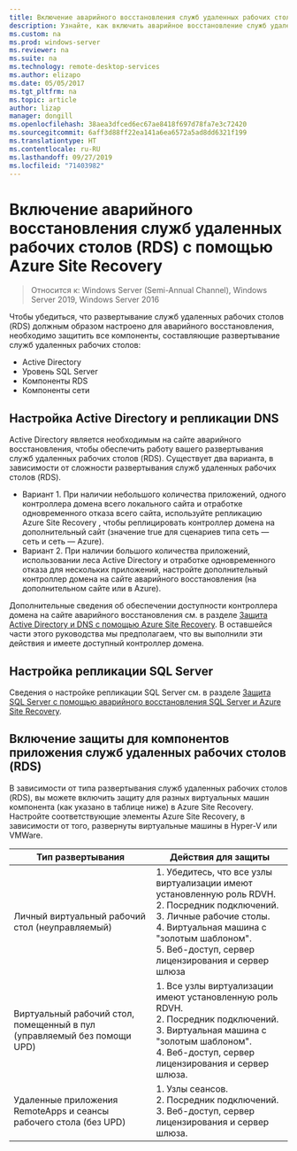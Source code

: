 ```yaml
---
title: Включение аварийного восстановления служб удаленных рабочих столов (RDS) с помощью Azure Site Recovery
description: Узнайте, как включить аварийное восстановление служб удаленных рабочих столов (RDS) с помощью Azure Site Recovery.
ms.custom: na
ms.prod: windows-server
ms.reviewer: na
ms.suite: na
ms.technology: remote-desktop-services
ms.author: elizapo
ms.date: 05/05/2017
ms.tgt_pltfrm: na
ms.topic: article
author: lizap
manager: dongill
ms.openlocfilehash: 38aea3dfced6ec67ae8418f697d78fa7e3c72420
ms.sourcegitcommit: 6aff3d88ff22ea141a6ea6572a5ad8dd6321f199
ms.translationtype: HT
ms.contentlocale: ru-RU
ms.lasthandoff: 09/27/2019
ms.locfileid: "71403982"
---
```

# <a name="enable-disaster-recovery-of-rds-using-azure-site-recovery"></a>Включение аварийного восстановления служб удаленных рабочих столов (RDS) с помощью Azure Site Recovery

>Относится к: Windows Server (Semi-Annual Channel), Windows Server 2019, Windows Server 2016

Чтобы убедиться, что развертывание служб удаленных рабочих столов (RDS) должным образом настроено для аварийного восстановления, необходимо защитить все компоненты, составляющие развертывание служб удаленных рабочих столов:

- Active Directory
- Уровень SQL Server
- Компоненты RDS
- Компоненты сети

## <a name="configure-active-directory-and-dns-replication"></a>Настройка Active Directory и репликации DNS

Active Directory является необходимым на сайте аварийного восстановления, чтобы обеспечить работу вашего развертывания служб удаленных рабочих столов (RDS). Существует два варианта, в зависимости от сложности развертывания служб удаленных рабочих столов (RDS).

- Вариант 1. При наличии небольшого количества приложений, одного контроллера домена всего локального сайта и отработке одновременного отказа всего сайта, используйте репликацию Azure Site Recovery , чтобы реплицировать контроллер домена на дополнительный сайт (значение true для сценариев типа сеть — сеть и сеть — Azure).
- Вариант 2. При наличии большого количества приложений, использовании леса Active Directory и отработке одновременного отказа для нескольких приложений, настройте дополнительный контроллер домена на сайте аварийного восстановления (на дополнительном сайте или в Azure).

Дополнительные сведения об обеспечении доступности контроллера домена на сайте аварийного восстановления см. в разделе [Защита Active Directory и DNS с помощью Azure Site Recovery](/azure/site-recovery/site-recovery-active-directory). В оставшейся части этого руководства мы предполагаем, что вы выполнили эти действия и имеете доступный контроллер домена.

## <a name="set-up-sql-server-replication"></a>Настройка репликации SQL Server

Сведения о настройке репликации SQL Server см. в разделе [Защита SQL Server с помощью аварийного восстановления SQL Server и Azure Site Recovery](/azure/site-recovery/site-recovery-sql).

## <a name="enable-protection-for-the-rds-application-components"></a>Включение защиты для компонентов приложения служб удаленных рабочих столов (RDS)

В зависимости от типа развертывания служб удаленных рабочих столов (RDS), вы можете включить защиту для разных виртуальных машин компонента (как указано в таблице ниже) в Azure Site Recovery. Настройте соответствующие элементы Azure Site Recovery, в зависимости от того, развернуты виртуальные машины в Hyper-V или VMWare.


|               Тип развертывания                |                                                                                                     Действия для защиты                                                                                                     |
|----------------------------------------------|--------------------------------------------------------------------------------------------------------------------------------------------------------------------------------------------------------------------------|
|     Личный виртуальный рабочий стол (неуправляемый)     | 1. Убедитесь, что все узлы виртуализации имеют установленную роль RDVH.    </br>2. Посредник подключений.  </br>3. Личные рабочие столы. </br>4. Виртуальная машина с "золотым шаблоном". </br>5. Веб-доступ, сервер лицензирования и сервер шлюза |
| Виртуальный рабочий стол, помещенный в пул (управляемый без помощи UPD) |                    1. Все узлы виртуализации имеют установленную роль RDVH.  </br>2. Посредник подключений.  </br>3. Виртуальная машина с "золотым шаблоном". </br>4. Веб-доступ, сервер лицензирования и сервер шлюза.                    |
|   Удаленные приложения RemoteApps и сеансы рабочего стола (без UPD)   |                                                          1. Узлы сеансов.  </br>2. Посредник подключений. </br>3. Веб-доступ, сервер лицензирования и сервер шлюза.                                                           |

